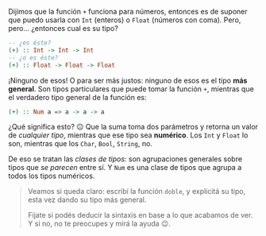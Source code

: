 Dijimos que la función `+` funciona para números, entonces es de suponer que puedo usarla con `Int` (enteros) o `Float` (números con coma). Pero, pero... ¿entonces cual es su tipo?

```haskell
-- ¿es éste?
(+) :: Int -> Int -> Int
-- ¿o es éste?
(+) :: Float -> Float -> Float
```

¡Ninguno de esos! O para ser más justos: ninguno de esos es el tipo **más general**.  Son tipos particulares que puede tomar la función `+`, mientras que el verdadero tipo general de la función es:

```haskell
(+) :: Num a => a -> a -> a
```

¿Qué significa esto? :neutral_face: Que la suma toma dos parámetros y retorna un valor de _cualquier tipo_, mientras que ese tipo sea **numérico**. Los `Int` y `Float` lo son, mientras que los `Char`, `Bool`, `String`, no. 

De eso se tratan las _clases de tipos_: son agrupaciones generales sobre tipos que _se parecen_ entre sí. Y `Num` es una clase de tipos que agrupa a todos los tipos numéricos.   

> Veamos si queda claro: escribí la función `doble`, y explicitá su tipo, esta vez dando su tipo más general. 
> 
> Fijate si podés deducir la sintaxis en base a lo que acabamos de ver. Y si no, no te preocupes y mirá la ayuda :wink:. 
